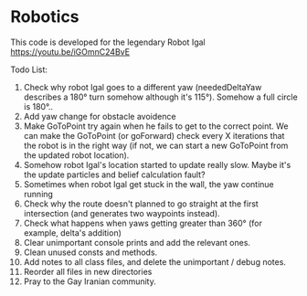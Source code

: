 # Robotics
This code is developed for the legendary Robot Igal
https://youtu.be/iGOmnC24BvE

Todo List:
  1. Check why robot Igal goes to a different yaw (neededDeltaYaw describes a 180° turn somehow although it's 115°).
     Somehow a full circle is 180°..
  2. Add yaw change for obstacle avoidence
  3. Make GoToPoint try again when he fails to get to the correct point.
     We can make the GoToPoint (or goForward) check every X iterations that the robot is in the right way
     (if not, we can start a new GoToPoint from the updated robot location).
  4. Somehow robot Igal's location started to update really slow. Maybe it's the update particles and belief calculation fault?
  5. Sometimes when robot Igal get stuck in the wall, the yaw continue running
  6. Check why the route doesn't planned to go straight at the first intersection (and generates two waypoints instead).
  7. Check what happens when yaws getting greater than 360° (for example, delta's addition)
  8. Clear unimportant console prints and add the relevant ones.
  9. Clean unused consts and methods.
  10. Add notes to all class files, and delete the unimportant / debug notes.
  11. Reorder all files in new directories
  12. Pray to the Gay Iranian community.
